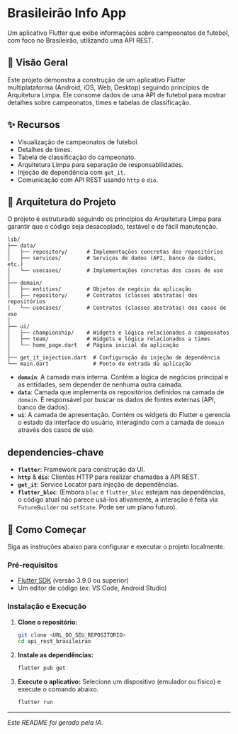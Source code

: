 # Brasileirão Info App

Um aplicativo Flutter que exibe informações sobre campeonatos de futebol, com foco no Brasileirão, utilizando uma API REST.

## 🎯 Visão Geral

Este projeto demonstra a construção de um aplicativo Flutter multiplataforma (Android, iOS, Web, Desktop) seguindo princípios de Arquitetura Limpa. Ele consome dados de uma API de futebol para mostrar detalhes sobre campeonatos, times e tabelas de classificação.

## ✨ Recursos

- Visualização de campeonatos de futebol.
- Detalhes de times.
- Tabela de classificação do campeonato.
- Arquitetura Limpa para separação de responsabilidades.
- Injeção de dependência com `get_it`.
- Comunicação com API REST usando `http` e `dio`.

## 📂 Arquitetura do Projeto

O projeto é estruturado seguindo os princípios da Arquitetura Limpa para garantir que o código seja desacoplado, testável e de fácil manutenção.

```
lib/
├── data/
│   ├── repository/      # Implementações concretas dos repositórios
│   ├── services/        # Serviços de dados (API, banco de dados, etc.)
│   └── usecases/        # Implementações concretas dos casos de uso
│
├── domain/
│   ├── entities/        # Objetos de negócio da aplicação
│   ├── repository/      # Contratos (classes abstratas) dos repositórios
│   └── usecases/        # Contratos (classes abstratas) dos casos de uso
│
├── ui/
│   ├── championship/    # Widgets e lógica relacionados a campeonatos
│   ├── team/            # Widgets e lógica relacionados a times
│   └── home_page.dart   # Página inicial da aplicação
│
├── get_it_injection.dart  # Configuração da injeção de dependência
└── main.dart              # Ponto de entrada da aplicação
```

- **`domain`**: A camada mais interna. Contém a lógica de negócios principal e as entidades, sem depender de nenhuma outra camada.
- **`data`**: Camada que implementa os repositórios definidos na camada de `domain`. É responsável por buscar os dados de fontes externas (API, banco de dados).
- **`ui`**: A camada de apresentação. Contém os widgets do Flutter e gerencia o estado da interface do usuário, interagindo com a camada de `domain` através dos casos de uso.

## dependencies-chave

- **`flutter`**: Framework para construção da UI.
- **`http`** & **`dio`**: Clientes HTTP para realizar chamadas à API REST.
- **`get_it`**: Service Locator para injeção de dependências.
- **`flutter_bloc`**: (Embora `bloc` e `flutter_bloc` estejam nas dependências, o código atual não parece usá-los ativamente, a interação é feita via `FutureBuilder` ou `setState`. Pode ser um plano futuro).

## 🚀 Como Começar

Siga as instruções abaixo para configurar e executar o projeto localmente.

### Pré-requisitos

- [Flutter SDK](https://flutter.dev/docs/get-started/install) (versão 3.9.0 ou superior)
- Um editor de código (ex: VS Code, Android Studio)

### Instalação e Execução

1.  **Clone o repositório:**
    ```sh
    git clone <URL_DO_SEU_REPOSITORIO>
    cd api_rest_brasileirao
    ```

2.  **Instale as dependências:**
    ```sh
    flutter pub get
    ```

3.  **Execute o aplicativo:**
    Selecione um dispositivo (emulador ou físico) e execute o comando abaixo.
    ```sh
    flutter run
    ```

---
*Este README foi gerado pela IA.*